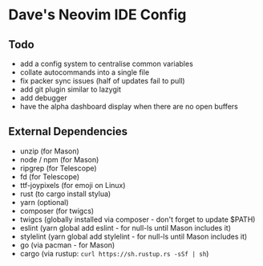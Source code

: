 # Dave's Neovim IDE Config

## Todo
- add a config system to centralise common variables
- collate autocommands into a single file
- fix packer sync issues (half of updates fail to pull)
- add git plugin similar to lazygit
- add debugger
- have the alpha dashboard display when there are no open buffers

## External Dependencies
- unzip (for Mason)
- node / npm (for Mason)
- ripgrep (for Telescope)
- fd (for Telescope)
- ttf-joypixels (for emoji on Linux)
- rust (to cargo install stylua)
- yarn (optional)
- composer (for twigcs)
- twigcs (globally installed via composer - don't forget to update $PATH)
- eslint (yarn global add eslint - for null-ls until Mason includes it)
- stylelint (yarn global add stylelint - for null-ls until Mason includes it)
- go (via pacman - for Mason)
- cargo (via rustup: `curl https://sh.rustup.rs -sSf | sh`)
